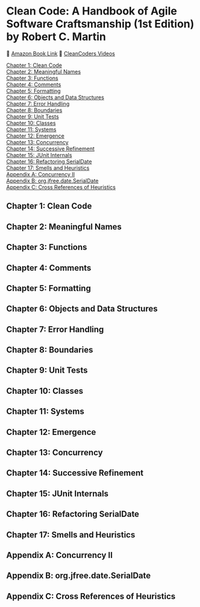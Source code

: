 # Clean Code: A Handbook of Agile Software Craftsmanship (1st Edition) by Robert C. Martin

:link: [Amazon Book Link](https://www.amazon.com/Clean-Code-Handbook-Software-Craftsmanship/dp/0132350882)
:link: [CleanCoders Videos](https://cleancoders.com/videos)

[Chapter 1: Clean Code]()\
[Chapter 2: Meaningful Names]()\
[Chapter 3: Functions]()\
[Chapter 4: Comments]()\
[Chapter 5: Formatting]()\
[Chapter 6: Objects and Data Structures]()\
[Chapter 7: Error Handling]()\
[Chapter 8: Boundaries]()\
[Chapter 9: Unit Tests]()\
[Chapter 10: Classes]()\
[Chapter 11: Systems]()\
[Chapter 12: Emergence]()\
[Chapter 13: Concurrency]()\
[Chapter 14: Successive Refinement]()\
[Chapter 15: JUnit Internals]()\
[Chapter 16: Refactoring SerialDate]()\
[Chapter 17: Smells and Heuristics]()\
[Appendix A: Concurrency II]()\
[Appendix B: org.jfree.date.SerialDate]()\
[Appendix C: Cross References of Heuristics]()

## Chapter 1: Clean Code

## Chapter 2: Meaningful Names

## Chapter 3: Functions

## Chapter 4: Comments

## Chapter 5: Formatting

## Chapter 6: Objects and Data Structures

## Chapter 7: Error Handling

## Chapter 8: Boundaries

## Chapter 9: Unit Tests

## Chapter 10: Classes

## Chapter 11: Systems

## Chapter 12: Emergence

## Chapter 13: Concurrency

## Chapter 14: Successive Refinement

## Chapter 15: JUnit Internals

## Chapter 16: Refactoring SerialDate

## Chapter 17: Smells and Heuristics

## Appendix A: Concurrency II

## Appendix B: org.jfree.date.SerialDate

## Appendix C: Cross References of Heuristics